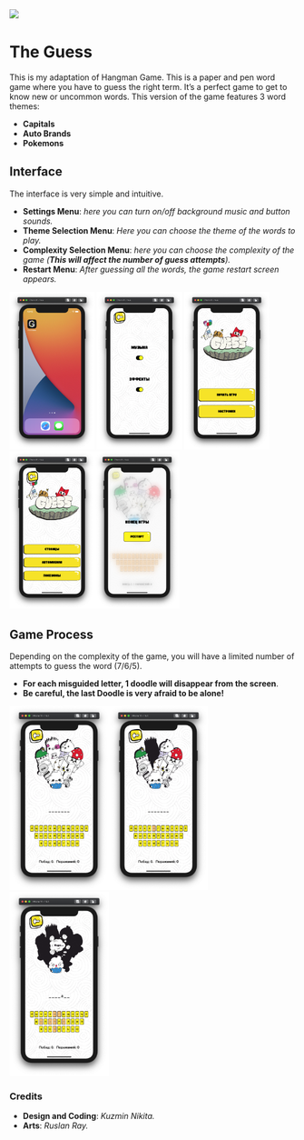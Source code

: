 <img src="https://i.ibb.co/Kr1rL3H/readme-Logo.png" width="700">

# The Guess
This is my adaptation of Hangman Game. This is a paper and pen word game where you have to guess the right term. It’s a perfect game to get to know new or uncommon words.
This version of the game features 3 word themes:
- **Capitals**
- **Auto Brands**
- **Pokemons**

## Interface
The interface is very simple and intuitive. 
 - **Settings Menu**: *here you can turn on/off background music and button sounds.*
 - **Theme Selection Menu**: *Here you can choose the theme of the words to play.*
 - **Complexity Selection Menu**: *here you can choose the complexity of the game (**This will affect the number of guess attempts**).*
 - **Restart Menu**: *After guessing all the words, the game restart screen appears.*

<img src="https://github.com/MrCosney/Swift02.TheGuess/blob/main/Screenshots/ScreenShot0.png" width="150"> <img src="https://github.com/MrCosney/Swift02.TheGuess/blob/main/Screenshots/ScreenShot3.png" width="150"> <img src="https://github.com/MrCosney/Swift02.TheGuess/blob/main/Screenshots/ScreenShot1.png" width="150"><img src="https://github.com/MrCosney/Swift02.TheGuess/blob/main/Screenshots/ScreenShot4.png" width="150"><img src="https://github.com/MrCosney/Swift02.TheGuess/blob/main/Screenshots/ScreenShot9.png" width="150"> 

## Game Process
Depending on the complexity of the game, you will have a limited number of attempts to guess the word (7/6/5).
- **For each misguided letter, 1 doodle will disappear from the screen**.
- **Be careful, the last Doodle is very afraid to be alone!**

<img src="https://github.com/MrCosney/Swift02.TheGuess/blob/main/Screenshots/ScreenShot6.png" width="175"><img src="https://github.com/MrCosney/Swift02.TheGuess/blob/main/Screenshots/ScreenShot7.png" width="175"><img src="https://github.com/MrCosney/Swift02.TheGuess/blob/main/Screenshots/ScreenShot8.png" width="175">

### Credits

- **Design and Coding**: *Kuzmin Nikita.*
- **Arts**: *Ruslan Ray.*
